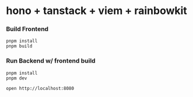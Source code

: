 # hono + tanstack + viem + rainbowkit

### Build Frontend

```
pnpm install
pnpm build
```

### Run Backend w/ frontend build

```
pnpm install
pnpm dev
```

```
open http://localhost:8080
```
